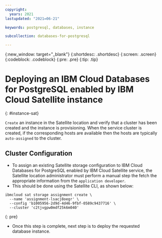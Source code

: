 ```yaml
---
copyright:
  years: 2021
lastupdated: "2021=06-21"

keywords: postgresql, databases, instance

subcollection: databases-for-postgresql

---
```


{:new_window: target="_blank"}
{:shortdesc: .shortdesc}
{:screen: .screen}
{:codeblock: .codeblock}
{:pre: .pre}
{:tip: .tip}


# Deploying an IBM Cloud Databases for PostgreSQL enabled by IBM Cloud Satellite instance
{: #instance-sat}

`Create` an instance in the Satellite location and verify that a cluster has been created and the instance is provisioning. When the service cluster is created, if the corresponding hosts are available then the hosts are typically `auto-assigned` to the cluster.

## Cluster Configuration

- To assign an existing Satellite storage configuration to IBM Cloud Databases for PostgreSQL enabled by IBM Cloud Satellite service, the Satellite location administrator must perform a manual step the fetch the appropriate information from the `application developer`.
- This should be done using the Satellite CLI, as shown below:

```
ibmcloud sat storage assignment create \
  --name 'assignment-lsacj8oegr' \
  --config 'b1005956-2d9d-4d46-9fbf-0589c9437716' \
  --cluster 'c2tjvgpw0mdf25k6m040'
```
{: pre}

- Once this step is complete, next step is to deploy the requested database instance.
